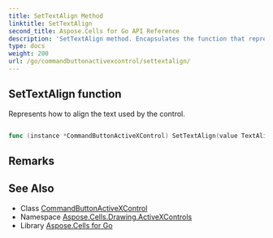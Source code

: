 ```yaml
---
title: SetTextAlign Method 
linktitle: SetTextAlign
second_title: Aspose.Cells for Go API Reference
description: 'SetTextAlign method. Encapsulates the function that represents settextalign in Go.'
type: docs
weight: 200
url: /go/commandbuttonactivexcontrol/settextalign/
---
```


## SetTextAlign function

Represents how to align the text used by the control.

```go

func (instance *CommandButtonActiveXControl) SetTextAlign(value TextAlignmentType)  error

```

## Remarks


## See Also

* Class [CommandButtonActiveXControl](../)
* Namespace [Aspose.Cells.Drawing.ActiveXControls](../../)
* Library [Aspose.Cells for Go](../../../)
